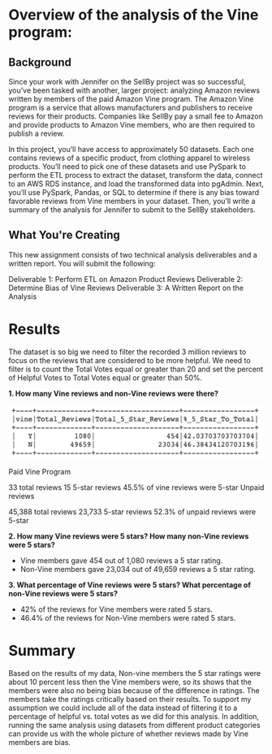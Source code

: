 # Overview of the analysis of the Vine program:
## Background
Since your work with Jennifer on the SellBy project was so successful, you’ve been tasked with another, larger project: analyzing Amazon reviews written by members of the paid Amazon Vine program. The Amazon Vine program is a service that allows manufacturers and publishers to receive reviews for their products. Companies like SellBy pay a small fee to Amazon and provide products to Amazon Vine members, who are then required to publish a review.

In this project, you’ll have access to approximately 50 datasets. Each one contains reviews of a specific product, from clothing apparel to wireless products. You’ll need to pick one of these datasets and use PySpark to perform the ETL process to extract the dataset, transform the data, connect to an AWS RDS instance, and load the transformed data into pgAdmin. Next, you’ll use PySpark, Pandas, or SQL to determine if there is any bias toward favorable reviews from Vine members in your dataset. Then, you’ll write a summary of the analysis for Jennifer to submit to the SellBy stakeholders.

## What You're Creating
This new assignment consists of two technical analysis deliverables and a written report. You will submit the following:

Deliverable 1: Perform ETL on Amazon Product Reviews
Deliverable 2: Determine Bias of Vine Reviews
Deliverable 3: A Written Report on the Analysis

# Results
The dataset is so big we need to filter the recorded 3 million reviews to focus on the reviews that are considered to be more helpful. We need to filter is to count the Total Votes equal or greater than 20 and set the percent of Helpful Votes to Total Votes equal or greater than 50%.

**1. How many Vine reviews and non-Vine reviews were there?**

![VineNonVineTotal](https://github.com/amylio/Amazon_Vine_Analysis/blob/main/Images/VineNonVineTotal.png)

Paid Vine Program

33 total reviews
15 5-star reviews
45.5% of vine reviews were 5-star
Unpaid reviews

45,388 total reviews
23,733 5-star reviews
52.3% of unpaid reviews were 5-star

**2. How many Vine reviews were 5 stars? How many non-Vine reviews were 5 stars?**

- Vine members gave 454 out of 1,080 reviews a 5 star rating.
- Non-Vine members gave 23,034 out of 49,659 reviews a 5 star rating.

**3. What percentage of Vine reviews were 5 stars? What percentage of non-Vine reviews were 5 stars?**

- 42% of the reviews for Vine members were rated 5 stars.
- 46.4% of the reviews for Non-Vine members were rated 5 stars.

# Summary
Based on the results of my data, Non-vine members the 5 star ratings were about 10 percent less then the Vine members were, so its shows that the members were also no being bias because of the difference in ratings. The members take the ratings critically based on their results. To support my assumption we could include all of the data instead of filtering it to a percentage of helpful vs. total votes as we did for this analysis. In addition, running the same analysis using datasets from different product categories can provide us with the whole picture of whether reviews made by Vine members are bias.

